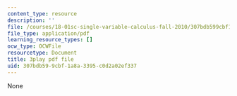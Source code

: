 ```yaml
---
content_type: resource
description: ''
file: /courses/18-01sc-single-variable-calculus-fall-2010/307bdb599cbf1a8a3395c0d2a02ef337_BSAA0akmPEU.pdf
file_type: application/pdf
learning_resource_types: []
ocw_type: OCWFile
resourcetype: Document
title: 3play pdf file
uid: 307bdb59-9cbf-1a8a-3395-c0d2a02ef337
---
```

None

